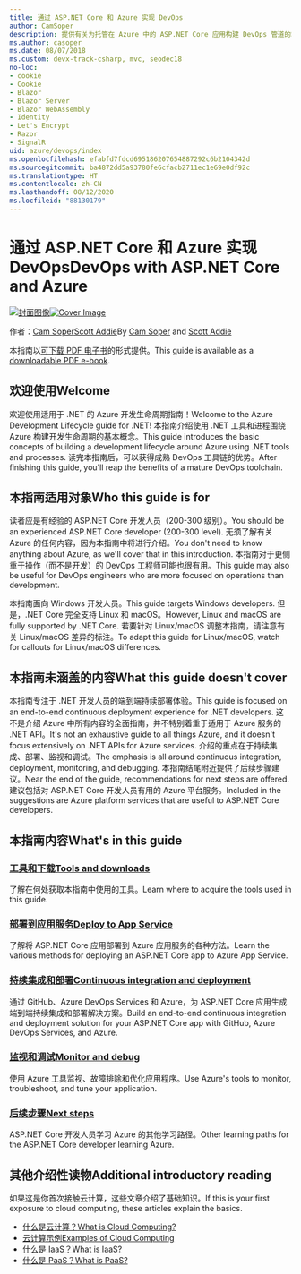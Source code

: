 ```yaml
---
title: 通过 ASP.NET Core 和 Azure 实现 DevOps
author: CamSoper
description: 提供有关为托管在 Azure 中的 ASP.NET Core 应用构建 DevOps 管道的端到端指导的指南。
ms.author: casoper
ms.date: 08/07/2018
ms.custom: devx-track-csharp, mvc, seodec18
no-loc:
- cookie
- Cookie
- Blazor
- Blazor Server
- Blazor WebAssembly
- Identity
- Let's Encrypt
- Razor
- SignalR
uid: azure/devops/index
ms.openlocfilehash: efabfd7fdcd695186207654887292c6b2104342d
ms.sourcegitcommit: ba4872dd5a93780fe6cfacb2711ec1e69e0df92c
ms.translationtype: HT
ms.contentlocale: zh-CN
ms.lasthandoff: 08/12/2020
ms.locfileid: "88130179"
---
```

# <a name="devops-with-aspnet-core-and-azure"></a><span data-ttu-id="f11d2-103">通过 ASP.NET Core 和 Azure 实现 DevOps</span><span class="sxs-lookup"><span data-stu-id="f11d2-103">DevOps with ASP.NET Core and Azure</span></span>

<span data-ttu-id="f11d2-104">[![封面图像](./media/cover-large.png)](https://aka.ms/devopsbook)</span><span class="sxs-lookup"><span data-stu-id="f11d2-104">[![Cover Image](./media/cover-large.png)](https://aka.ms/devopsbook)</span></span>

<span data-ttu-id="f11d2-105">作者：[Cam Soper](https://twitter.com/camsoper)[Scott Addie](https://twitter.com/scottaddie)</span><span class="sxs-lookup"><span data-stu-id="f11d2-105">By [Cam Soper](https://twitter.com/camsoper) and [Scott Addie](https://twitter.com/scottaddie)</span></span>

<span data-ttu-id="f11d2-106">本指南以[可下载 PDF 电子书](https://aka.ms/devopsbook)的形式提供。</span><span class="sxs-lookup"><span data-stu-id="f11d2-106">This guide is available as a [downloadable PDF e-book](https://aka.ms/devopsbook).</span></span>

## <a name="welcome"></a><span data-ttu-id="f11d2-107">欢迎使用</span><span class="sxs-lookup"><span data-stu-id="f11d2-107">Welcome</span></span> 

<span data-ttu-id="f11d2-108">欢迎使用适用于 .NET 的 Azure 开发生命周期指南！</span><span class="sxs-lookup"><span data-stu-id="f11d2-108">Welcome to the Azure Development Lifecycle guide for .NET!</span></span> <span data-ttu-id="f11d2-109">本指南介绍使用 .NET 工具和进程围绕 Azure 构建开发生命周期的基本概念。</span><span class="sxs-lookup"><span data-stu-id="f11d2-109">This guide introduces the basic concepts of building a development lifecycle around Azure using .NET tools and processes.</span></span> <span data-ttu-id="f11d2-110">读完本指南后，可以获得成熟 DevOps 工具链的优势。</span><span class="sxs-lookup"><span data-stu-id="f11d2-110">After finishing this guide, you'll reap the benefits of a mature DevOps toolchain.</span></span>

## <a name="who-this-guide-is-for"></a><span data-ttu-id="f11d2-111">本指南适用对象</span><span class="sxs-lookup"><span data-stu-id="f11d2-111">Who this guide is for</span></span>

<span data-ttu-id="f11d2-112">读者应是有经验的 ASP.NET Core 开发人员（200-300 级别）。</span><span class="sxs-lookup"><span data-stu-id="f11d2-112">You should be an experienced ASP.NET Core developer (200-300 level).</span></span> <span data-ttu-id="f11d2-113">无须了解有关 Azure 的任何内容，因为本指南中将进行介绍。</span><span class="sxs-lookup"><span data-stu-id="f11d2-113">You don't need to know anything about Azure, as we'll cover that in this introduction.</span></span> <span data-ttu-id="f11d2-114">本指南对于更侧重于操作（而不是开发）的 DevOps 工程师可能也很有用。</span><span class="sxs-lookup"><span data-stu-id="f11d2-114">This guide may also be useful for DevOps engineers who are more focused on operations than development.</span></span>

<span data-ttu-id="f11d2-115">本指南面向 Windows 开发人员。</span><span class="sxs-lookup"><span data-stu-id="f11d2-115">This guide targets Windows developers.</span></span> <span data-ttu-id="f11d2-116">但是，.NET Core 完全支持 Linux 和 macOS。</span><span class="sxs-lookup"><span data-stu-id="f11d2-116">However, Linux and macOS are fully supported by .NET Core.</span></span> <span data-ttu-id="f11d2-117">若要针对 Linux/macOS 调整本指南，请注意有关 Linux/macOS 差异的标注。</span><span class="sxs-lookup"><span data-stu-id="f11d2-117">To adapt this guide for Linux/macOS, watch for callouts for Linux/macOS differences.</span></span>

## <a name="what-this-guide-doesnt-cover"></a><span data-ttu-id="f11d2-118">本指南未涵盖的内容</span><span class="sxs-lookup"><span data-stu-id="f11d2-118">What this guide doesn't cover</span></span>

<span data-ttu-id="f11d2-119">本指南专注于 .NET 开发人员的端到端持续部署体验。</span><span class="sxs-lookup"><span data-stu-id="f11d2-119">This guide is focused on an end-to-end continuous deployment experience for .NET developers.</span></span> <span data-ttu-id="f11d2-120">这不是介绍 Azure 中所有内容的全面指南，并不特别着重于适用于 Azure 服务的 .NET API。</span><span class="sxs-lookup"><span data-stu-id="f11d2-120">It's not an exhaustive guide to all things Azure, and it doesn't focus extensively on .NET APIs for Azure services.</span></span> <span data-ttu-id="f11d2-121">介绍的重点在于持续集成、部署、监视和调试。</span><span class="sxs-lookup"><span data-stu-id="f11d2-121">The emphasis is all around continuous integration, deployment, monitoring, and debugging.</span></span> <span data-ttu-id="f11d2-122">本指南结尾附近提供了后续步骤建议。</span><span class="sxs-lookup"><span data-stu-id="f11d2-122">Near the end of the guide, recommendations for next steps are offered.</span></span> <span data-ttu-id="f11d2-123">建议包括对 ASP.NET Core 开发人员有用的 Azure 平台服务。</span><span class="sxs-lookup"><span data-stu-id="f11d2-123">Included in the suggestions are Azure platform services that are useful to ASP.NET Core developers.</span></span>

## <a name="whats-in-this-guide"></a><span data-ttu-id="f11d2-124">本指南内容</span><span class="sxs-lookup"><span data-stu-id="f11d2-124">What's in this guide</span></span>

### <a name="tools-and-downloads"></a>[<span data-ttu-id="f11d2-125">工具和下载</span><span class="sxs-lookup"><span data-stu-id="f11d2-125">Tools and downloads</span></span>](xref:azure/devops/tools-and-downloads)

<span data-ttu-id="f11d2-126">了解在何处获取本指南中使用的工具。</span><span class="sxs-lookup"><span data-stu-id="f11d2-126">Learn where to acquire the tools used in this guide.</span></span>

### <a name="deploy-to-app-service"></a>[<span data-ttu-id="f11d2-127">部署到应用服务</span><span class="sxs-lookup"><span data-stu-id="f11d2-127">Deploy to App Service</span></span>](xref:azure/devops/deploy-to-app-service)

<span data-ttu-id="f11d2-128">了解将 ASP.NET Core 应用部署到 Azure 应用服务的各种方法。</span><span class="sxs-lookup"><span data-stu-id="f11d2-128">Learn the various methods for deploying an ASP.NET Core app to Azure App Service.</span></span>

### <a name="continuous-integration-and-deployment"></a>[<span data-ttu-id="f11d2-129">持续集成和部署</span><span class="sxs-lookup"><span data-stu-id="f11d2-129">Continuous integration and deployment</span></span>](xref:azure/devops/cicd)

<span data-ttu-id="f11d2-130">通过 GitHub、Azure DevOps Services 和 Azure，为 ASP.NET Core 应用生成端到端持续集成和部署解决方案。</span><span class="sxs-lookup"><span data-stu-id="f11d2-130">Build an end-to-end continuous integration and deployment solution for your ASP.NET Core app with GitHub, Azure DevOps Services, and Azure.</span></span>

### <a name="monitor-and-debug"></a>[<span data-ttu-id="f11d2-131">监视和调试</span><span class="sxs-lookup"><span data-stu-id="f11d2-131">Monitor and debug</span></span>](xref:azure/devops/monitor)

<span data-ttu-id="f11d2-132">使用 Azure 工具监视、故障排除和优化应用程序。</span><span class="sxs-lookup"><span data-stu-id="f11d2-132">Use Azure's tools to monitor, troubleshoot, and tune your application.</span></span>

### <a name="next-steps"></a>[<span data-ttu-id="f11d2-133">后续步骤</span><span class="sxs-lookup"><span data-stu-id="f11d2-133">Next steps</span></span>](xref:azure/devops/next-steps)

<span data-ttu-id="f11d2-134">ASP.NET Core 开发人员学习 Azure 的其他学习路径。</span><span class="sxs-lookup"><span data-stu-id="f11d2-134">Other learning paths for the ASP.NET Core developer learning Azure.</span></span>

## <a name="additional-introductory-reading"></a><span data-ttu-id="f11d2-135">其他介绍性读物</span><span class="sxs-lookup"><span data-stu-id="f11d2-135">Additional introductory reading</span></span>

<span data-ttu-id="f11d2-136">如果这是你首次接触云计算，这些文章介绍了基础知识。</span><span class="sxs-lookup"><span data-stu-id="f11d2-136">If this is your first exposure to cloud computing, these articles explain the basics.</span></span>

* [<span data-ttu-id="f11d2-137">什么是云计算？</span><span class="sxs-lookup"><span data-stu-id="f11d2-137">What is Cloud Computing?</span></span>](https://azure.microsoft.com/overview/what-is-cloud-computing/)
* [<span data-ttu-id="f11d2-138">云计算示例</span><span class="sxs-lookup"><span data-stu-id="f11d2-138">Examples of Cloud Computing</span></span>](https://azure.microsoft.com/overview/examples-of-cloud-computing/)
* [<span data-ttu-id="f11d2-139">什么是 IaaS？</span><span class="sxs-lookup"><span data-stu-id="f11d2-139">What is IaaS?</span></span>](https://azure.microsoft.com/overview/what-is-iaas/)
* [<span data-ttu-id="f11d2-140">什么是 PaaS？</span><span class="sxs-lookup"><span data-stu-id="f11d2-140">What is PaaS?</span></span>](https://azure.microsoft.com/overview/what-is-paas/)
